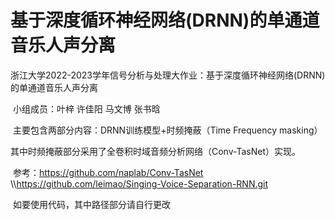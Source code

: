 # 基于深度循环神经网络(DRNN)的单通道音乐人声分离
浙江大学2022-2023学年信号分析与处理大作业：基于深度循环神经网络(DRNN)的单通道音乐人声分离

​	小组成员：叶梓 许佳阳 马文博 张书晗

​	主要包含两部分内容：DRNN训练模型+时频掩蔽（Time Frequency masking）

​	其中时频掩蔽部分采用了全卷积时域音频分析网络（Conv-TasNet）实现。

​	参考：https://github.com/naplab/Conv-TasNet                      
\\\https://github.com/leimao/Singing-Voice-Separation-RNN.git

​	如要使用代码，其中路径部分请自行更改
